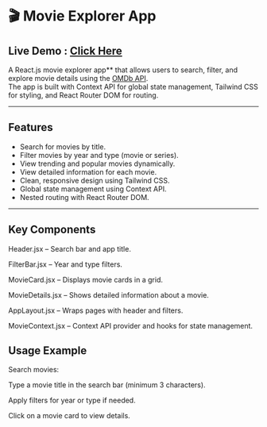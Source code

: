 # 🎬 Movie Explorer App

## Live Demo : [Click Here](https://merntask2.netlify.app/)

A React.js movie explorer app** that allows users to search, filter, and explore movie details using the [OMDb API](http://www.omdbapi.com/).  
The app is built with Context API for global state management, Tailwind CSS for styling, and React Router DOM for routing.

---

## Features

- Search for movies by title.
- Filter movies by year and type (movie or series).
- View trending and popular movies dynamically.
- View detailed information for each movie.
- Clean, responsive design using Tailwind CSS.
- Global state management using Context API.
- Nested routing with React Router DOM.

---

## Key Components

Header.jsx – Search bar and app title.

FilterBar.jsx – Year and type filters.

MovieCard.jsx – Displays movie cards in a grid.

MovieDetails.jsx – Shows detailed information about a movie.

AppLayout.jsx – Wraps pages with header and filters.

MovieContext.jsx – Context API provider and hooks for state management.

## Usage Example

Search movies:

Type a movie title in the search bar (minimum 3 characters).

Apply filters for year or type if needed.

Click on a movie card to view details.

